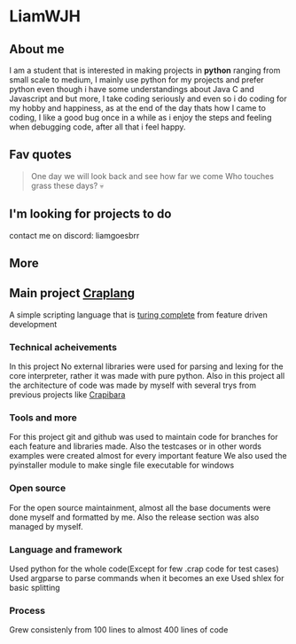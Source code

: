# LiamWJH

## About me
I am a student that is interested in making projects in **python** ranging from small scale to medium,
I mainly use python for my projects and prefer python even though i have some understandings about Java C and Javascript and but more,
I take coding seriously and even so i do coding for my hobby and happiness, as at the end of the day thats how I came to coding,
I like a good bug once in a while as i enjoy the steps and feeling when debugging code, after all that i feel happy.

## Fav quotes
> One day we will look back and see how far we come
> Who touches grass these days? 💀

## I'm looking for projects to do
contact me on discord: liamgoesbrr


## More

## Main project [Craplang](https://github.com/LiamWJH/Craplang)

A simple scripting language that is [turing complete](https://en.wikipedia.org/wiki/Turing_completeness) from feature driven development

### Technical acheivements
In this project No external libraries were used for parsing and lexing for the core interpreter, rather it was made with pure python.
Also in this project all the architecture of code was made by myself with several trys from previous projects like [Crapibara](https://github.com/LiamWJH/Crapibara)
  
### Tools and more
For this project git and github was used to maintain code for branches for each feature and libraries made.
Also the testcases or in other words examples were created almost for every important feature
We also used the pyinstaller module to make single file executable for windows

### Open source
For the open source maintainment, almost all the base documents were done myself and formatted by me.
Also the release section was also managed by myself.

### Language and framework
Used python for the whole code(Except for few .crap code for test cases)
Used argparse to parse commands when it becomes an exe
Used shlex for basic splitting

### Process
Grew consistenly from 100 lines to almost 400 lines of code




